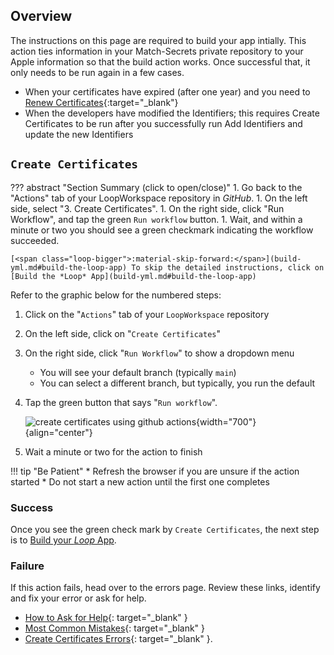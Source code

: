 ## Overview

The instructions on this page are required to build your app intially. This action ties information in your Match-Secrets private repository to your Apple information so that the build action works. Once successful that, it only needs to be run again in a few cases.

* When your certificates have expired (after one year) and you need to [Renew Certificates](bb-update.md#renew-certificate){:target="_blank"}
* When the developers have modified the Identifiers; this requires Create Certificates to be run after you successfully run Add Identifiers and update the new Identifiers

## `Create Certificates`

??? abstract "Section Summary (click to open/close)"
    1. Go back to the "Actions" tab of your LoopWorkspace repository in *GitHub*.
    1. On the left side, select "3. Create Certificates".
    1. On the right side, click "Run Workflow", and tap the green `Run workflow` button.
    1. Wait, and within a minute or two you should see a green checkmark indicating the workflow succeeded.

    [<span class="loop-bigger">:material-skip-forward:</span>](build-yml.md#build-the-loop-app) To skip the detailed instructions, click on [Build the *Loop* App](build-yml.md#build-the-loop-app)

Refer to the graphic below for the numbered steps:

1. Click on the "<code>Actions</code>" tab of your <code>LoopWorkspace</code> repository
1. On the left side, click on "`Create Certificates`"
1. On the right side, click "`Run Workflow`" to show a dropdown menu
    * You will see your default branch (typically `main`)
    * You can select a different branch, but typically, you run the default
1. Tap the green button that says "`Run workflow`".

    ![create certificates using github actions](img/action-03-create-certs.svg){width="700"}
    {align="center"}

1. Wait a minute or two for the action to finish

!!! tip "Be Patient"
    * Refresh the browser if you are unsure if the action started
    * Do not start a new action until the first one completes

### Success

Once you see the green check mark by `Create Certificates`, the next step is to [Build your *Loop* App](build-yml.md).

### Failure

If this action fails, head over to the errors page. Review these links, identify and fix your error or ask for help.

* [How to Ask for Help](bb-errors.md#help-with-errors){: target="_blank" }
* [Most Common Mistakes](bb-errors.md#most-common-mistakes){: target="_blank" }
* [Create Certificates Errors](bb-errors.md#action-create-certificates-errors){: target="_blank" }.
